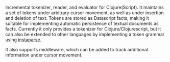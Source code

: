 
Incremental tokenizer, reader, and evaluator for Clojure(Script). It maintains a
set of tokens under arbitrary cursor movement, as well as under insertion and
deletion of text. Tokens are stored as Datascript facts, making it suitable for
implementing automatic persistence of textual documents as facts. Currently it
only provides a tokenizer for Clojure/Clojurescript, but it can also be extended to
other languages by implementing a token grammar using [instaparse](https://github.com/engelberg/instaparse).

It also supports middleware, which can be added to track additional information under
cursor movement.
